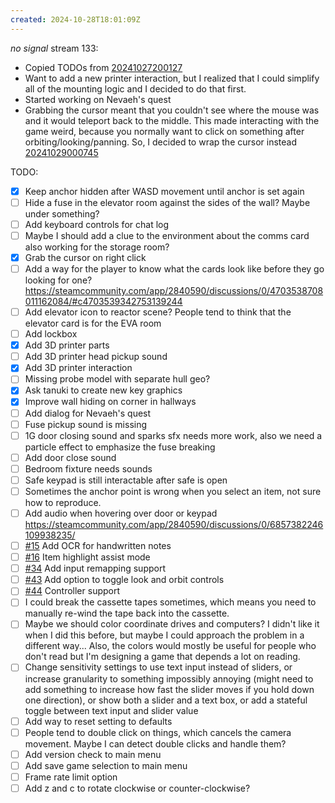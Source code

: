 ```yaml
---
created: 2024-10-28T18:01:09Z
---
```


_no signal_ stream 133:
- Copied TODOs from [20241027200127](20241027200127.md)
- Want to add a new printer interaction, but I realized that I could simplify all of the mounting logic and I decided to do that first.
- Started working on Nevaeh's quest
- Grabbing the cursor meant that you couldn't see where the mouse was and it would teleport back to the middle. This made interacting with the game weird, because you normally want to click on something after orbiting/looking/panning. So, I decided to wrap the cursor instead [20241029000745](20241029000745.md)

TODO:
- [x] Keep anchor hidden after WASD movement until anchor is set again
- [ ] Hide a fuse in the elevator room against the sides of the wall? Maybe under something?
- [ ] Add keyboard controls for chat log
- [ ] Maybe I should add a clue to the environment about the comms card also working for the storage room?
- [x] Grab the cursor on right click
- [ ] Add a way for the player to know what the cards look like before they go looking for one? https://steamcommunity.com/app/2840590/discussions/0/4703538708011162084/#c4703539342753139244
- [ ] Add elevator icon to reactor scene? People tend to think that the elevator card is for the EVA room
- [ ] Add lockbox
- [x] Add 3D printer parts
- [ ] Add 3D printer head pickup sound
- [x] Add 3D printer interaction
- [ ] Missing probe model with separate hull geo?
- [x] Ask tanuki to create new key graphics
- [x] Improve wall hiding on corner in hallways
- [ ] Add dialog for Nevaeh's quest
- [ ] Fuse pickup sound is missing
- [ ] 1G door closing sound and sparks sfx needs more work, also we need a particle effect to emphasize the fuse breaking
- [ ] Add door close sound
- [ ] Bedroom fixture needs sounds
- [ ] Safe keypad is still interactable after safe is open
- [ ] Sometimes the anchor point is wrong when you select an item, not sure how to reproduce.
- [ ] Add audio when hovering over door or keypad https://steamcommunity.com/app/2840590/discussions/0/6857382246109938235/
- [ ] [#15](https://gitea.arcturuscollective.com/exodrifter/lost-contact/issues/15) Add OCR for handwritten notes
- [ ] [#16](https://gitea.arcturuscollective.com/exodrifter/lost-contact/issues/16) Item highlight assist mode
- [ ] [#34](https://gitea.arcturuscollective.com/exodrifter/lost-contact/issues/34) Add input remapping support
- [ ] [#43](https://gitea.arcturuscollective.com/exodrifter/lost-contact/issues/43) Add option to toggle look and orbit controls
- [ ] [#44](https://gitea.arcturuscollective.com/exodrifter/lost-contact/issues/44) Controller support
- [ ] I could break the cassette tapes sometimes, which means you need to manually re-wind the tape back into the cassette.
- [ ] Maybe we should color coordinate drives and computers? I didn't like it when I did this before, but maybe I could approach the problem in a different way... Also, the colors would mostly be useful for people who don't read but I'm designing a game that depends a lot on reading.
- [ ] Change sensitivity settings to use text input instead of sliders, or increase granularity to something impossibly annoying (might need to add something to increase how fast the slider moves if you hold down one direction), or show both a slider and a text box, or add a stateful toggle between text input and slider value
- [ ] Add way to reset setting to defaults
- [ ] People tend to double click on things, which cancels the camera movement. Maybe I can detect double clicks and handle them?
- [ ] Add version check to main menu
- [ ] Add save game selection to main menu
- [ ] Frame rate limit option
- [ ] Add z and c to rotate clockwise or counter-clockwise?
